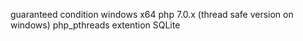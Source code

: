 guaranteed condition
    windows x64
    php 7.0.x (thread safe version on windows)
    php_pthreads extention
    SQLite